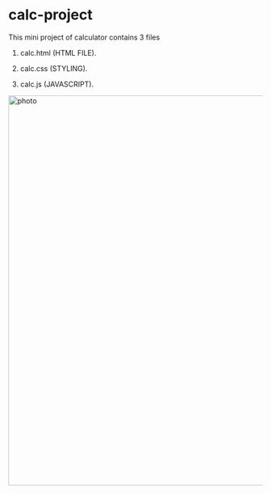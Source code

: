 # calc-project
This mini project of calculator contains 3 files

1) calc.html (HTML FILE).

2) calc.css (STYLING).

3) calc.js (JAVASCRIPT).

<img width="773" alt="photo" src="https://github.com/Ayushxx007/calc-project/assets/138853573/478fcf0e-ca3a-4ccf-9a43-61b746ab5111">
